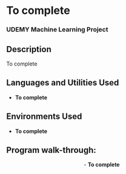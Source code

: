 <h1> To complete</h1>

 ### UDEMY Machine Learning Project

<h2>Description</h2>
To complete
<br />


<h2>Languages and Utilities Used</h2>

- <b>To complete</b> 

<h2>Environments Used </h2>

- <b>To complete</b> 

<h2>Program walk-through:</h2>

<p align="center">
- <b>To complete</b> 
</p>

<!--
 ```diff
- text in red
+ text in green
! text in orange
# text in gray
@@ text in purple (and bold)@@
```
--!>
